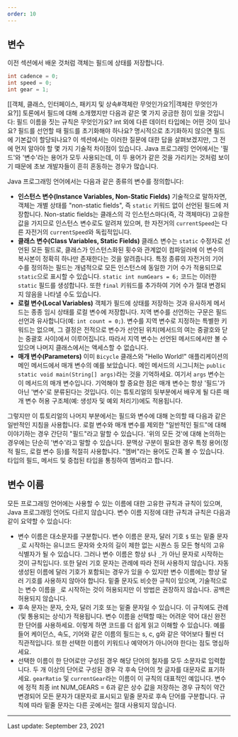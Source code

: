 ```yaml
---
order: 10
---
```

## 변수
이전 섹션에서 배운 것처럼 객체는 필드에 상태를 저장합니다.
```java
int cadence = 0;
int speed = 0;
int gear = 1;
```
[[객체, 클래스, 인터페이스, 패키지 및 상속#객체란 무엇인가요?||객체란 무엇인가요?]] 토론에서 필드에 대해 소개했지만 다음과 같은 몇 가지 궁금한 점이 있을 것입니다: 필드 이름을 짓는 규칙은 무엇인가요? int 외에 다른 데이터 타입에는 어떤 것이 있나요? 필드를 선언할 때 필드를 초기화해야 하나요? 명시적으로 초기화하지 않으면 필드에 기본값이 할당되나요? 이 섹션에서는 이러한 질문에 대한 답을 살펴보겠지만, 그 전에 먼저 알아야 할 몇 가지 기술적 차이점이 있습니다. Java 프로그래밍 언어에서는 '필드'와 '변수'라는 용어가 모두 사용되는데, 이 두 용어가 같은 것을 가리키는 것처럼 보이기 때문에 초보 개발자들이 흔히 혼동하는 경우가 많습니다.

Java 프로그래밍 언어에서는 다음과 같은 종류의 변수를 정의합니다:

- **인스턴스 변수(Instance Variables, Non-Static Fields)** 기술적으로 말하자면, 객체는 개별 상태를 "non-static fields", 즉 `static` 키워드 없이 선언된 필드에 저장합니다. Non-static fields는 클래스의 각 인스턴스마다(즉, 각 객체마다) 고유한 값을 가지므로 인스턴스 변수로도 알려져 있으며, 한 자전거의 `currentSpeed`는 다른 자전거의 `currentSpeed`와 독립적입니다.
- **클래스 변수(Class Variables, Static Fields)** 클래스 변수는 `static` 수정자로 선언된 모든 필드로, 클래스가 인스턴스화된 횟수와 관계없이 컴파일러에 이 변수의 복사본이 정확히 하나만 존재한다는 것을 알려줍니다. 특정 종류의 자전거의 기어 수를 정의하는 필드는 개념적으로 모든 인스턴스에 동일한 기어 수가 적용되므로 `static`으로 표시할 수 있습니다. `static int numGears = 6;` 코드는 이러한 `static` 필드를 생성합니다. 또한 `final` 키워드를 추가하여 기어 수가 절대 변경되지 않음을 나타낼 수도 있습니다.
- **로컬 변수(Local Variables)** 객체가 필드에 상태를 저장하는 것과 유사하게 메서드는 종종 임시 상태를 로컬 변수에 저장합니다. 지역 변수를 선언하는 구문은 필드 선언과 유사합니다(예: `int count = 0;`). 변수를 지역 변수로 지정하는 특별한 키워드는 없으며, 그 결정은 전적으로 변수가 선언된 위치(메서드의 여는 중괄호와 닫는 중괄호 사이)에서 이루어집니다. 따라서 지역 변수는 선언된 메서드에서만 볼 수 있으며 나머지 클래스에서는 액세스할 수 없습니다.
- **매개 변수(Parameters)** 이미 `Bicycle` 클래스와 "Hello World!" 애플리케이션의 메인 메서드에서 매개 변수의 예를 보았습니다. 메인 메서드의 시그니처는 `public static void main(String[] args)`라는 것을 기억하세요. 여기서 `args` 변수는 이 메서드의 매개 변수입니다. 기억해야 할 중요한 점은 매개 변수는 항상 '필드'가 아닌 '변수'로 분류된다는 것입니다. 이는 튜토리얼의 뒷부분에서 배우게 될 다른 매개 변수 허용 구조체(예: 생성자 및 예외 처리기)에도 적용됩니다.

그렇지만 이 튜토리얼의 나머지 부분에서는 필드와 변수에 대해 논의할 때 다음과 같은 일반적인 지침을 사용합니다. 로컬 변수와 매개 변수를 제외한 "일반적인 필드"에 대해 이야기하는 경우 간단히 "필드"라고 말할 수 있습니다. '위의 모든 것'에 대해 논의하는 경우에는 단순히 '변수'라고 말할 수 있습니다. 문맥상 구분이 필요한 경우 특정 용어(정적 필드, 로컬 변수 등)를 적절히 사용합니다. "멤버"라는 용어도 간혹 볼 수 있습니다. 타입의 필드, 메서드 및 중첩된 타입을 통칭하여 멤버라고 합니다.

## 변수 이름 
모든 프로그래밍 언어에는 사용할 수 있는 이름에 대한 고유한 규칙과 규칙이 있으며, Java 프로그래밍 언어도 다르지 않습니다. 변수 이름 지정에 대한 규칙과 규칙은 다음과 같이 요약할 수 있습니다:

- 변수 이름은 대소문자를 구분합니다. 변수 이름은 문자, 달러 기호 `$` 또는 밑줄 문자 `_`로 시작하는 유니코드 문자와 숫자의 길이 제한 없는 시퀀스 등 모든 형식의 고유 식별자가 될 수 있습니다. 그러나 변수 이름은 항상 `$`나 `_`가 아닌 문자로 시작하는 것이 규칙입니다. 또한 달러 기호 문자는 관례에 따라 전혀 사용하지 않습니다. 자동 생성된 이름에 달러 기호가 포함되는 경우가 있을 수 있지만 변수 이름에는 항상 달러 기호를 사용하지 않아야 합니다. 밑줄 문자도 비슷한 규칙이 있으며, 기술적으로는 변수 이름을 `_`로 시작하는 것이 허용되지만 이 방법은 권장하지 않습니다. 공백은 허용되지 않습니다.
- 후속 문자는 문자, 숫자, 달러 기호 또는 밑줄 문자일 수 있습니다. 이 규칙에도 관례(및 통용되는 상식)가 적용됩니다. 변수 이름을 선택할 때는 어려운 약어 대신 완전한 단어를 사용하세요. 이렇게 하면 코드를 더 쉽게 읽고 이해할 수 있습니다. 예를 들어 케이던스, 속도, 기어와 같은 이름의 필드는 s, c, g와 같은 약어보다 훨씬 더 직관적입니다. 또한 선택한 이름이 키워드나 예약어가 아니어야 한다는 점도 명심하세요.
- 선택한 이름이 한 단어로만 구성된 경우 해당 단어의 철자를 모두 소문자로 입력합니다. 두 개 이상의 단어로 구성된 경우 각 후속 단어의 첫 글자를 대문자로 표기하세요. `gearRatio` 및 `currentGear`라는 이름이 이 규칙의 대표적인 예입니다. 변수에 정적 최종 int NUM_GEARS = 6과 같은 상수 값을 저장하는 경우 규칙이 약간 변경되어 모든 문자가 대문자로 표시되고 밑줄 문자로 후속 단어를 구분합니다. 규칙에 따라 밑줄 문자는 다른 곳에서는 절대 사용되지 않습니다.

---
Last update: September 23, 2021